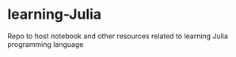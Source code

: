 # learning-Julia
Repo to host notebook and other resources related to learning Julia programming language
